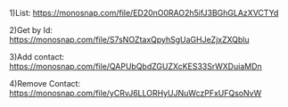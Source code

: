 1)List: https://monosnap.com/file/ED20nO0RAO2h5ifJ3BGhGLAzXVCTYd

2)Get by Id: https://monosnap.com/file/S7sNOZtaxQpyhSgUaGHJeZjxZXQblu

3)Add contact: https://monosnap.com/file/QAPUbQbdZGUZXcKES33SrWXDuiaMDn

4)Remove Contact: https://monosnap.com/file/yCRvJ6LLORHyUJNuWczPFxUFQsoNvW
